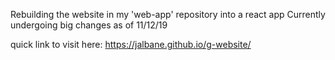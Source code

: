 Rebuilding the website in my 'web-app' repository into a react app
Currently undergoing big changes as of 11/12/19

quick link to visit here: https://jalbane.github.io/g-website/

